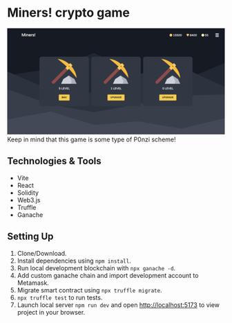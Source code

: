# Miners! crypto game
<img src="screenshots/game.png" alt="Game page" width=750 />
Keep in mind that this game is some type of P0nzi scheme!

## Technologies & Tools
- Vite
- React
- Solidity
- Web3.js
- Truffle
- Ganache

## Setting Up
1. Clone/Download.
2. Install dependencies using `npm install`.
3. Run local development blockchain with `npx ganache -d`.
4. Add custom ganache chain and import development account to Metamask.
5. Migrate smart contract using `npx truffle migrate`.
6. `npx truffle test` to run tests.
7. Launch local server `npm run dev` and open [http://localhost:5173](http://localhost:5173) to view project in your browser.